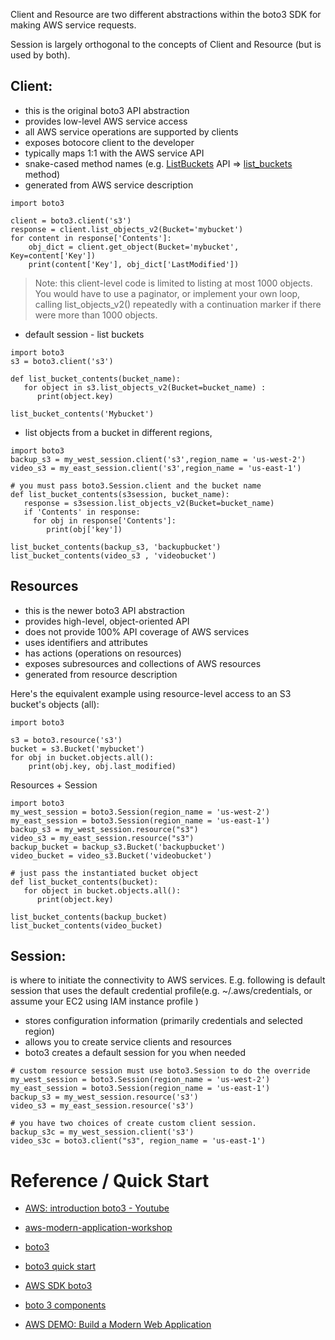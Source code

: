 Client and Resource are two different abstractions within the boto3 SDK for making AWS service requests. 

Session is largely orthogonal to the concepts of Client and Resource (but is used by both).

## Client:

* this is the original boto3 API abstraction
* provides low-level AWS service access
* all AWS service operations are supported by clients
* exposes botocore client to the developer
* typically maps 1:1 with the AWS service API 
* snake-cased method names (e.g. [ListBuckets](https://docs.aws.amazon.com/AmazonS3/latest/API/API_ListBuckets.html)  API => [list_buckets](https://boto3.amazonaws.com/v1/documentation/api/latest/reference/services/s3.html#S3.Client.list_buckets) method)
*  generated from AWS service description
```
import boto3

client = boto3.client('s3')
response = client.list_objects_v2(Bucket='mybucket')
for content in response['Contents']:
    obj_dict = client.get_object(Bucket='mybucket', Key=content['Key'])
    print(content['Key'], obj_dict['LastModified'])
```
> Note: this client-level code is limited to listing at most 1000 objects. You would have to use a paginator, or implement your own loop, calling list_objects_v2() repeatedly with a continuation marker if there were more than 1000 objects.

* default session - list buckets
```
import boto3 
s3 = boto3.client('s3')

def list_bucket_contents(bucket_name):
   for object in s3.list_objects_v2(Bucket=bucket_name) :
      print(object.key)

list_bucket_contents('Mybucket') 
```

* list objects from a bucket in different regions,
```
import boto3 
backup_s3 = my_west_session.client('s3',region_name = 'us-west-2')
video_s3 = my_east_session.client('s3',region_name = 'us-east-1')

# you must pass boto3.Session.client and the bucket name 
def list_bucket_contents(s3session, bucket_name):
   response = s3session.list_objects_v2(Bucket=bucket_name)
   if 'Contents' in response:
     for obj in response['Contents']:
        print(obj['key'])

list_bucket_contents(backup_s3, 'backupbucket')
list_bucket_contents(video_s3 , 'videobucket') 
```

## Resources


* this is the newer boto3 API abstraction
* provides high-level, object-oriented API
* does not provide 100% API coverage of AWS services
* uses identifiers and attributes
* has actions (operations on resources)
* exposes subresources and collections of AWS resources
* generated from resource description

Here's the equivalent example using resource-level access to an S3 bucket's objects (all):

```
import boto3

s3 = boto3.resource('s3')
bucket = s3.Bucket('mybucket')
for obj in bucket.objects.all():
    print(obj.key, obj.last_modified)
```
Resources + Session
```
import boto3 
my_west_session = boto3.Session(region_name = 'us-west-2')
my_east_session = boto3.Session(region_name = 'us-east-1')
backup_s3 = my_west_session.resource("s3")
video_s3 = my_east_session.resource("s3")
backup_bucket = backup_s3.Bucket('backupbucket') 
video_bucket = video_s3.Bucket('videobucket')

# just pass the instantiated bucket object
def list_bucket_contents(bucket):
   for object in bucket.objects.all():
      print(object.key)

list_bucket_contents(backup_bucket)
list_bucket_contents(video_bucket)
```
## Session:
is where to initiate the connectivity to AWS services. E.g. following is default session that uses the default credential profile(e.g. ~/.aws/credentials, or assume your EC2 using IAM instance profile )

* stores configuration information (primarily credentials and selected region)
* allows you to create service clients and resources
* boto3 creates a default session for you when needed

```
# custom resource session must use boto3.Session to do the override
my_west_session = boto3.Session(region_name = 'us-west-2')
my_east_session = boto3.Session(region_name = 'us-east-1')
backup_s3 = my_west_session.resource('s3')
video_s3 = my_east_session.resource('s3')

# you have two choices of create custom client session. 
backup_s3c = my_west_session.client('s3')
video_s3c = boto3.client("s3", region_name = 'us-east-1')
```
# Reference / Quick Start
* [AWS: introduction boto3 - Youtube](https://www.youtube.com/watch?v=Cb2czfCV4Dg)
* [aws-modern-application-workshop](https://github.com/aws-samples/aws-modern-application-workshop/tree/python)

* [boto3](https://github.com/boto/boto3)

* [boto3 quick start](https://boto3.amazonaws.com/v1/documentation/api/latest/guide/quickstart.html)

* [AWS SDK boto3](https://aws.amazon.com/sdk-for-python/)

* [boto 3 components](https://stackoverflow.com/questions/42809096/difference-in-boto3-between-resource-client-and-session)

* [AWS DEMO: Build a Modern Web Application](https://aws.amazon.com/getting-started/hands-on/build-modern-app-fargate-lambda-dynamodb-python/)